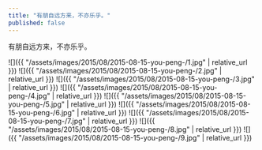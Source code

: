 ```yaml
---
title: "有朋自远方来，不亦乐乎。"
published: false
---
```

有朋自远方来，不亦乐乎。



![]({{ "/assets/images/2015/08/2015-08-15-you-peng-/1.jpg" | relative_url }})
![]({{ "/assets/images/2015/08/2015-08-15-you-peng-/2.jpg" | relative_url }})
![]({{ "/assets/images/2015/08/2015-08-15-you-peng-/3.jpg" | relative_url }})
![]({{ "/assets/images/2015/08/2015-08-15-you-peng-/4.jpg" | relative_url }})
![]({{ "/assets/images/2015/08/2015-08-15-you-peng-/5.jpg" | relative_url }})
![]({{ "/assets/images/2015/08/2015-08-15-you-peng-/6.jpg" | relative_url }})
![]({{ "/assets/images/2015/08/2015-08-15-you-peng-/7.jpg" | relative_url }})
![]({{ "/assets/images/2015/08/2015-08-15-you-peng-/8.jpg" | relative_url }})
![]({{ "/assets/images/2015/08/2015-08-15-you-peng-/9.jpg" | relative_url }})
